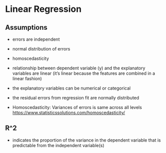 # Linear Regression

## Assumptions
- errors are independent
- normal distribution of errors
- homoscedasticity

- relationship between dependent variable (y) and the explanatory variables are linear (it’s linear because the features are combined in a linear fashion)
- the explanatory variables can be numerical or categorical
- the residual errors from regression fit are normally distributed
- Homoscedasticity: Variances of errors is same across all levels 
		https://www.statisticssolutions.com/homoscedasticity/

## R^2 
- indicates the proportion of the variance in the dependent variable that is predictable from the independent variable(s)

